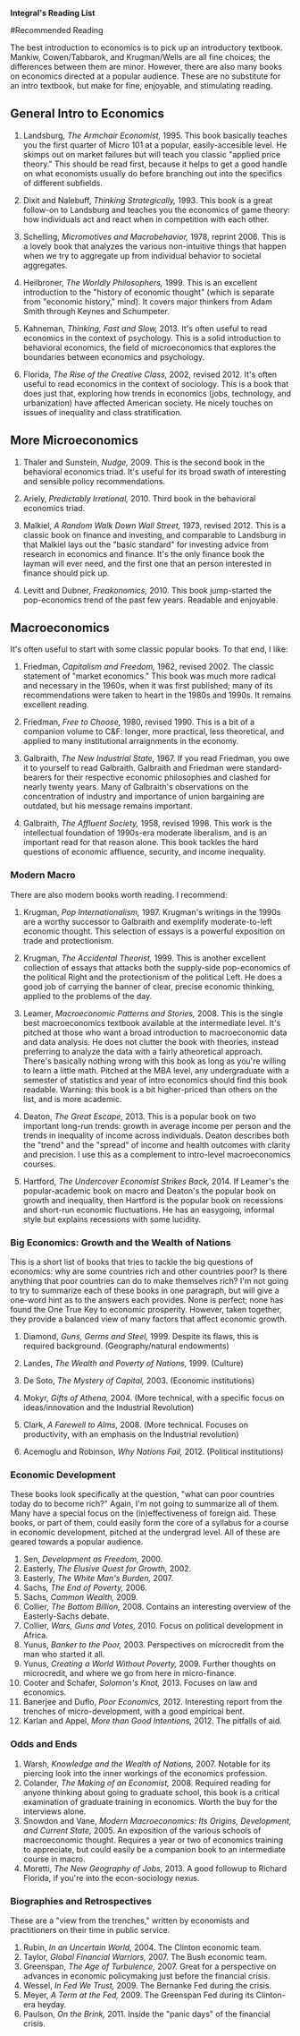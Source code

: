 **Integral's Reading List**

#Recommended Reading

The best introduction to economics is to pick up an introductory textbook. Mankiw, Cowen/Tabbarok, and Krugman/Wells are all fine choices; the differences between them are minor. However, there are also many books on economics directed at a popular audience. These are no substitute for an intro textbook, but make for fine, enjoyable, and stimulating reading.

## **General Intro to Economics**

1. Landsburg, *The Armchair Economist,* 1995. This book basically teaches you the first quarter of Micro 101 at a popular, easily-accesible level. He skimps out on market failures but will teach you classic "applied price theory."  This should be read first, because it helps to get a good handle on what economists usually do before branching out into the specifics of different subfields.

2. Dixit and Nalebuff, *Thinking Strategically,* 1993. This book is a great follow-on to Landsburg and teaches you the economics of game theory: how individuals act and react when in competition with each other. 

3. Schelling, *Micromotives and Macrobehavior,* 1978, reprint 2006. This is a lovely book that analyzes the various non-intuitive things that happen when we try to aggregate up from individual behavior to societal aggregates. 

4. Heilbroner, *The Worldly Philosophers,* 1999. This is an excellent introduction to the "history of economic thought" (which is separate from "economic history," mind). It covers major thinkers from Adam Smith through Keynes and Schumpeter.

5. Kahneman, *Thinking, Fast and Slow,* 2013.  It's often useful to read economics in the context of psychology. This is a solid introduction to behavioral economics, the field of microeconomics that explores the boundaries between economics and psychology. 

6. Florida, *The Rise of the Creative Class,* 2002, revised 2012. It's often useful to read economics in the context of sociology. This is a book that does just that, exploring how trends in economics (jobs, technology, and urbanization) have affected American society. He nicely touches on issues of inequality and class stratification. 


## **More Microeconomics**

1. Thaler and Sunstein, *Nudge,* 2009. This is the second book in the behavioral economics triad. It's useful for its broad swath of interesting and sensible policy recommendations.

2. Ariely, *Predictably Irrational,* 2010. Third book in the behavioral economics triad.

3. Malkiel, *A Random Walk Down Wall Street,* 1973, revised 2012.  This is a classic book on finance and investing, and comparable to Landsburg in that Malkiel lays out the "basic standard" for investing advice from research in economics and finance. It's the only finance book the layman will ever need, and the first one that an person interested in finance should pick up.

4. Levitt and Dubner, *Freakonomics,* 2010. This book jump-started the pop-economics trend of the past few years. Readable and enjoyable.

## **Macroeconomics**

It's often useful to start with some classic popular books. To that end, I like:

1. Friedman, *Capitalism and Freedom,* 1962, revised 2002. The classic statement of "market economics." This book was much more radical and necessary in the 1960s, when it was first published; many of its recommendations were taken to heart in the 1980s and 1990s. It remains excellent reading.

2. Friedman, *Free to Choose,* 1980, revised 1990. This is a bit of a companion volume to C&F: longer, more practical, less theoretical, and applied to many institutional arraignments in the economy. 

3. Galbraith, *The New Industrial State,* 1967. If you read Friedman, you owe it to yourself to read Galbraith. Galbraith and Friedman were standard-bearers for their respective economic philosophies and clashed for nearly twenty years. Many of Galbraith's observations on the concentration of industry and importance of union bargaining are outdated, but his message remains important.

4. Galbraith, *The Affluent Society,* 1958, revised 1998. This work is the intellectual foundation of 1990s-era moderate liberalism, and is an important read for that reason alone. This book tackles the hard questions of economic affluence, security, and income inequality.

### Modern Macro

There are also modern books worth reading. I recommend:

1. Krugman, *Pop Internationalism,* 1997. Krugman's writings in the 1990s are a worthy successor to Galbraith and exemplify moderate-to-left economic thought. This selection of essays is a powerful exposition on trade and protectionism.

2. Krugman, *The Accidental Theorist,* 1999. This is another excellent collection of essays that attacks both the supply-side pop-economics of the political Right and the protectionism of the political Left. He does a good job of carrying the banner of clear, precise economic thinking, applied to the problems of the day. 

3. Leamer, *Macroeconomic Patterns and Stories,* 2008. This is the single best macroeconomics textbook available at the intermediate level. It's pitched at those who want a broad introduction to macroeconomic data and data analysis. He does not clutter the book with theories, instead preferring to analyze the data with a fairly atheoretical approach. There's basically nothing wrong with this book as long as you're willing to learn a little math. Pitched at the MBA level, any undergraduate with a semester of statistics and year of intro economics should find this book readable. Warning: this book is a bit higher-priced than others on the list, and is more academic. 

4. Deaton, *The Great Escape,* 2013. This is a popular book on two important long-run trends: growth in average income per person and the trends in inequality of income across individuals. Deaton describes both the "trend" and the "spread" of income and health outcomes with clarity and precision. I use this as a complement to intro-level macroeconomics courses.

5. Hartford, *The Undercover Economist Strikes Back,* 2014. If Leamer's the popular-academic book on macro and Deaton's the popular book on growth and inequality, then Hartford is the popular book on recessions and short-run economic fluctuations. He has an easygoing, informal style but explains recessions with some lucidity.

### **Big Economics: Growth and the Wealth of Nations**

This is a short list of books that tries to tackle the big questions of economics: why are some countries rich and other countries poor? Is there anything that poor countries can do to make themselves rich?  I'm not going to try to summarize each of these books in one paragraph, but will give a one-word hint as to the answers each provides. None is perfect; none has found the One True Key to economic prosperity. However, taken together, they provide a balanced view of many factors that affect economic growth.


1. Diamond, *Guns, Germs and Steel,* 1999. Despite its flaws, this is required background. (Geography/natural endowments)

2. Landes, *The Wealth and Poverty of Nations,* 1999. (Culture)

3. De Soto, *The Mystery of Capital,* 2003. (Economic institutions)

4. Mokyr, *Gifts of Athena,* 2004. (More technical, with a specific focus on ideas/innovation and the Industrial Revolution)

5. Clark, *A Farewell to Alms,* 2008. (More technical. Focuses on productivity, with an emphasis on the Industrial revolution)

6. Acemoglu and Robinson, *Why Nations Fail,* 2012. (Political institutions)

### **Economic Development**

These books look specifically at the question, "what can poor countries today do to become rich?" Again, I'm not going to summarize all of them. Many have a special focus on the (in)effectiveness of foreign aid. These books, or part of them, could easily form the core of a syllabus for a course in economic development, pitched at the undergrad level. All of these are geared towards a popular audience.

1. Sen, *Development as Freedom,* 2000.
2. Easterly, *The Elusive Quest for Growth,* 2002.
3. Easterly, *The White Man's Burden,* 2007.
4. Sachs, *The End of Poverty,* 2006.
5. Sachs, *Common Wealth,* 2009.
6. Collier, *The Bottom Billion,* 2008. Contains an interesting overview of the Easterly-Sachs debate.
7. Collier, *Wars, Guns and Votes,* 2010. Focus on political development in Africa.
8. Yunus, *Banker to the Poor,* 2003. Perspectives on microcredit from the man who started it all.
9. Yunus, *Creating a World Without Poverty,* 2009. Further thoughts on microcredit, and where we go from here in micro-finance.
10. Cooter and Schafer, *Solomon's Knot,* 2013. Focuses on law and economics.
11. Banerjee  and Duflo, *Poor Economics,* 2012. Interesting report from the trenches of micro-development, with a good empirical bent.
12. Karlan and Appel, *More than Good Intentions,* 2012. The pitfalls of aid.

### **Odds and Ends**

1. Warsh, *Knowledge and the Wealth of Nations,* 2007. Notable for its piercing look into the inner workings of the economics profession.
2. Colander, *The Making of an Economist,* 2008. Required reading for anyone thinking about going to graduate school, this book is a critical examination of graduate training in economics. Worth the buy for the interviews alone.
3. Snowdon and Vane, *Modern Macroeconomics: Its Origins, Development, and Current State,* 2005. An exposition of the various schools of macroeconomic thought. Requires a year or two of economics training to appreciate, but could easily be a companion book to an intermediate course in macro. 
4. Moretti, *The New Geography of Jobs,* 2013. A good followup to Richard Florida, if you're into the econ-sociology nexus.

### **Biographies and Retrospectives**

These are a "view from the trenches," written by economists and practitioners on their time in public service.

1. Rubin, *In an Uncertain World,* 2004. The Clinton economic team.
2. Taylor, *Global Financial Warriors,* 2007. The Bush economic team.
3. Greenspan, *The Age of Turbulence,* 2007. Great for a perspective on advances in economic policymaking just before the financial crisis.
4. Wessel, *In Fed We Trust,* 2009. The Bernanke Fed during the crisis.
5. Meyer, *A Term at the Fed,* 2009. The Greenspan Fed during its Clinton-era heyday.
6. Paulson, *On the Brink,* 2011. Inside the "panic days" of the financial crisis.
